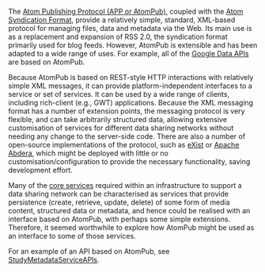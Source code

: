 The [Atom Publishing Protocol (APP or AtomPub)](http://www.atomenabled.org/developers/protocol/atom-protocol-spec.php), coupled with the [Atom Syndication Format](http://www.atomenabled.org/developers/syndication/atom-format-spec.php), provide a relatively simple, standard, XML-based protocol for managing files, data and metadata via the Web. Its main use is as a replacement and expansion of RSS 2.0, the syndication format primarily used for blog feeds. However, AtomPub is extensible and has been adapted to a wide range of uses. For example, all of the [Google Data APIs](http://code.google.com/apis/gdata/) are based on AtomPub.

Because AtomPub is based on REST-style HTTP interactions with relatively simple XML messages, it can provide platform-independent interfaces to a service or set of services. It can be used by a wide range of clients, including rich-client (e.g., GWT) applications. Because the XML messaging format has a number of extension points, the messaging protocol is very flexible, and can take arbitrarily structured data, allowing extensive customisation of services for different data sharing networks without needing any change to the server-side code. There are also a number of open-source implementations of the protocol, such as [eXist](http://exist.sourceforge.net/) or [Apache Abdera](http://abdera.apache.org/), which might be deployed with little or no customisation/configuration to provide the necessary functionality, saving development effort.

Many of the [core services](ArchitectureOverview.md) required within an infrastructure to support a data sharing network can be characterised as services that provide persistence (create, retrieve, update, delete) of some form of media content, structured data or metadata, and hence could be realised with an interface based on AtomPub, with perhaps some simple extensions. Therefore, it seemed worthwhile to explore how AtomPub might be used as an interface to some of those services.

For an example of an API based on AtomPub, see [StudyMetadataServiceAPIs](StudyMetadataServiceAPIs.md).